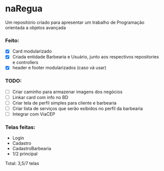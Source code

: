# naRegua
Um repositório criado para apresentar um trabalho de Programação orientada a objetos avançada

### Feito:
- [x] Card modularizado
- [x] Criada entidade Barbearia e Usuário, junto aos respectivos repositories e controllers
- [x] header e footer modularizados (caso vá usar)

### TODO:
- [ ] Criar caminho para armazenar imagens dos negócios
- [ ] Linkar card com info no BD
- [ ] Criar tela de perfil simples para cliente e barbearia
- [ ] Criar lista de serviços que serão exibidos no perfil da barbearia
- [ ] Integrar com ViaCEP

### Telas feitas:
- Login
- Cadastro
- CadastroBarbearia
- 1/2 principal

Total: 3,5/7 telas